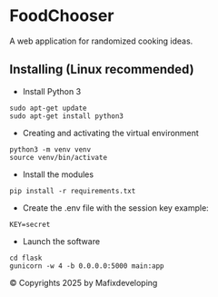 # FoodChooser
A web application for randomized cooking ideas.

## Installing (Linux recommended)
- Install Python 3
```
sudo apt-get update
sudo apt-get install python3
```
- Creating and activating the virtual environment
```
python3 -m venv venv
source venv/bin/activate
```
- Install the modules
```
pip install -r requirements.txt
```
- Create the .env file with the session key
example:
```
KEY=secret
```
- Launch the software
```
cd flask
gunicorn -w 4 -b 0.0.0.0:5000 main:app
```

© Copyrights 2025 by Mafixdeveloping
